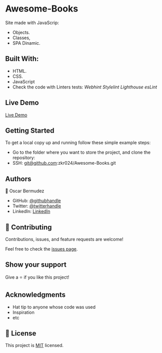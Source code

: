 # Awesome-Books
Site made with JavaScrip:
- Objects.
- Classes,
- SPA Dinamic.

## Built With:

- HTML.
- CSS.
- JavaScript
- Check the code with Linters tests:
  _Webhint_
  _Stylelint_
  _Lighthouse_
  _esLint_

## Live Demo

[Live Demo](https://zkr024.github.io/Awesome-Books/)

## Getting Started

To get a local copy up and running follow these simple example steps:

- Go to the folder where you want to store the project, and clone the repository:
- SSH: git@github.com:zkr024/Awesome-Books.git

## Authors

👤 Oscar Bermudez

- GitHub: [@githubhandle](https://github.com/zkr024)
- Twitter: [@twitterhandle](https://twitter.com/zkr024)
- LinkedIn: [LinkedIn](www.linkedin.com/in/oscar-bermudez-07908222a)

## 🤝 Contributing

Contributions, issues, and feature requests are welcome!

Feel free to check the [issues page](../../issues/).

## Show your support

Give a ⭐️ if you like this project!

## Acknowledgments

- Hat tip to anyone whose code was used
- Inspiration
- etc

## 📝 License

This project is [MIT](./MIT.md) licensed.
